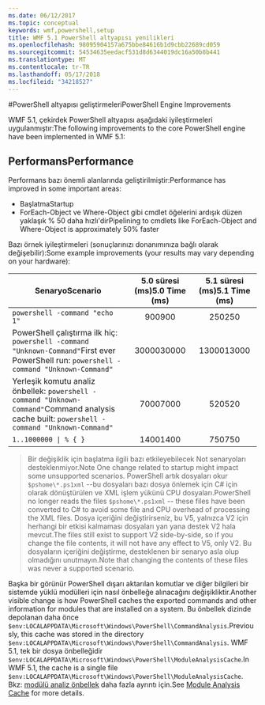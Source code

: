 ```yaml
---
ms.date: 06/12/2017
ms.topic: conceptual
keywords: wmf,powershell,setup
title: WMF 5.1 PowerShell altyapısı yenilikleri
ms.openlocfilehash: 98095904157a675bbe84616b1d9cbb22689cd059
ms.sourcegitcommit: 54534635eedacf531d8d6344019dc16a50b8b441
ms.translationtype: MT
ms.contentlocale: tr-TR
ms.lasthandoff: 05/17/2018
ms.locfileid: "34218527"
---
```

#<a name="powershell-engine-improvements"></a><span data-ttu-id="13600-103">PowerShell altyapısı geliştirmeleri</span><span class="sxs-lookup"><span data-stu-id="13600-103">PowerShell Engine Improvements</span></span>

<span data-ttu-id="13600-104">WMF 5.1, çekirdek PowerShell altyapısı aşağıdaki iyileştirmeleri uygulanmıştır:</span><span class="sxs-lookup"><span data-stu-id="13600-104">The following improvements to the core PowerShell engine have been implemented in WMF 5.1:</span></span>


## <a name="performance"></a><span data-ttu-id="13600-105">Performans</span><span class="sxs-lookup"><span data-stu-id="13600-105">Performance</span></span> ##

<span data-ttu-id="13600-106">Performans bazı önemli alanlarında geliştirilmiştir:</span><span class="sxs-lookup"><span data-stu-id="13600-106">Performance has improved in some important areas:</span></span>

- <span data-ttu-id="13600-107">Başlatma</span><span class="sxs-lookup"><span data-stu-id="13600-107">Startup</span></span>
- <span data-ttu-id="13600-108">ForEach-Object ve Where-Object gibi cmdlet öğelerini ardışık düzen yaklaşık % 50 daha hızlı'dir</span><span class="sxs-lookup"><span data-stu-id="13600-108">Pipelining to cmdlets like ForEach-Object and Where-Object is approximately 50% faster</span></span>

<span data-ttu-id="13600-109">Bazı örnek iyileştirmeleri (sonuçlarınızı donanımınıza bağlı olarak değişebilir):</span><span class="sxs-lookup"><span data-stu-id="13600-109">Some example improvements (your results may vary depending on your hardware):</span></span>

| <span data-ttu-id="13600-110">Senaryo</span><span class="sxs-lookup"><span data-stu-id="13600-110">Scenario</span></span> | <span data-ttu-id="13600-111">5.0 süresi (ms)</span><span class="sxs-lookup"><span data-stu-id="13600-111">5.0 Time (ms)</span></span> | <span data-ttu-id="13600-112">5.1 süresi (ms)</span><span class="sxs-lookup"><span data-stu-id="13600-112">5.1 Time (ms)</span></span> |
| -------- | :---------------: | :---------------: |
| `powershell -command "echo 1"` | <span data-ttu-id="13600-113">900</span><span class="sxs-lookup"><span data-stu-id="13600-113">900</span></span> | <span data-ttu-id="13600-114">250</span><span class="sxs-lookup"><span data-stu-id="13600-114">250</span></span> |
| <span data-ttu-id="13600-115">PowerShell çalıştırma ilk hiç: `powershell -command "Unknown-Command"`</span><span class="sxs-lookup"><span data-stu-id="13600-115">First ever PowerShell run: `powershell -command "Unknown-Command"`</span></span> | <span data-ttu-id="13600-116">30000</span><span class="sxs-lookup"><span data-stu-id="13600-116">30000</span></span> | <span data-ttu-id="13600-117">13000</span><span class="sxs-lookup"><span data-stu-id="13600-117">13000</span></span> |
| <span data-ttu-id="13600-118">Yerleşik komutu analiz önbellek: `powershell -command "Unknown-Command"`</span><span class="sxs-lookup"><span data-stu-id="13600-118">Command analysis cache built: `powershell -command "Unknown-Command"`</span></span> | <span data-ttu-id="13600-119">7000</span><span class="sxs-lookup"><span data-stu-id="13600-119">7000</span></span> | <span data-ttu-id="13600-120">520</span><span class="sxs-lookup"><span data-stu-id="13600-120">520</span></span> |
| <code>1..1000000 &#124; % { }</code> | <span data-ttu-id="13600-121">1400</span><span class="sxs-lookup"><span data-stu-id="13600-121">1400</span></span> | <span data-ttu-id="13600-122">750</span><span class="sxs-lookup"><span data-stu-id="13600-122">750</span></span> |

> <span data-ttu-id="13600-123">Bir değişiklik için başlatma ilgili bazı etkileyebilecek Not senaryoları desteklenmiyor.</span><span class="sxs-lookup"><span data-stu-id="13600-123">Note One change related to startup might impact some unsupported scenarios.</span></span>
> <span data-ttu-id="13600-124">PowerShell artık dosyaları okur `$pshome\*.ps1xml` --bu dosyaları bazı dosya önlemek için C# için olarak dönüştürülen ve XML işlem yükünü CPU dosyaları.</span><span class="sxs-lookup"><span data-stu-id="13600-124">PowerShell no longer reads the files `$pshome\*.ps1xml` -- these files have been converted to C# to avoid some file and CPU overhead of processing the XML files.</span></span>
<span data-ttu-id="13600-125">Dosya içeriğini değiştirirseniz, bu V5, yalnızca V2 için herhangi bir etkisi kalmaması dosyaları yan yana destek V2 hala mevcut.</span><span class="sxs-lookup"><span data-stu-id="13600-125">The files still exist to support V2 side-by-side, so if you change the file contents, it will not have any effect to V5, only V2.</span></span>
<span data-ttu-id="13600-126">Bu dosyaların içeriğini değiştirme, desteklenen bir senaryo asla olup olmadığını unutmayın.</span><span class="sxs-lookup"><span data-stu-id="13600-126">Note that changing the contents of these files was never a supported scenario.</span></span>

<span data-ttu-id="13600-127">Başka bir görünür PowerShell dışarı aktarılan komutlar ve diğer bilgileri bir sistemde yüklü modülleri için nasıl önbelleğe alınacağını değişikliktir.</span><span class="sxs-lookup"><span data-stu-id="13600-127">Another visible change is how PowerShell caches the exported commands and other information for modules that are installed on a system.</span></span>
<span data-ttu-id="13600-128">Bu önbellek dizinde depolanan daha önce `$env:LOCALAPPDATA\Microsoft\Windows\PowerShell\CommandAnalysis`.</span><span class="sxs-lookup"><span data-stu-id="13600-128">Previously, this cache was stored in the directory `$env:LOCALAPPDATA\Microsoft\Windows\PowerShell\CommandAnalysis`.</span></span>
<span data-ttu-id="13600-129">WMF 5.1, tek bir dosya önbelleğidir `$env:LOCALAPPDATA\Microsoft\Windows\PowerShell\ModuleAnalysisCache`.</span><span class="sxs-lookup"><span data-stu-id="13600-129">In WMF 5.1, the cache is a single file `$env:LOCALAPPDATA\Microsoft\Windows\PowerShell\ModuleAnalysisCache`.</span></span>
<span data-ttu-id="13600-130">Bkz: [modülü analiz önbellek](scenarios-features.md#module-analysis-cache) daha fazla ayrıntı için.</span><span class="sxs-lookup"><span data-stu-id="13600-130">See [Module Analysis Cache](scenarios-features.md#module-analysis-cache) for more details.</span></span>
